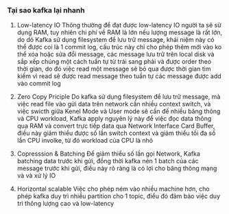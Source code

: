 ### Tại sao kafka lại nhanh

1. Low-latency IO
Thông thường để đạt được low-latency IO người ta sẽ sử dụng RAM, tuy nhiên
chi phí về RAM là lớn nếu lượng message là rất lớn, do dó Kafka sử dụng filesystem
để lưu trữ message, khái niệm này có thể được coi là 1 commit log, cấu trúc này chỉ
cho phép thêm mới vào ko thể xóa hoặc sửa đổi message, các message lưu trữ trên
local disk và sắp xếp chúng một cách tuần tự từ trái sang phải và được order theo
thời gian, do đó việc read một message sẽ bỏ qua được thời gian tìm kiếm vì read
sẽ được read message theo tuần tự các message được add vào commit log

2. Zero Copy Priciple
Do kafka sử dụng filesystem để lưu trữ message, mà việc read file vào gửi data trên
network cần nhiều context switch, và việc swicth giữa Kenel Mode và User mode 
sẽ cần đế nhiều băng thông và CPU workload, Kafka apply nguyên lý này để việc
đọc data thông qua RAM và convert trực tiếp data qua Network Interface Card Buffer,
điều này giảm thiểu được số lần switch context và giảm thiểu tối đa số lần CPU involke,
từ đó workload của CPU là nhỏ

3. Copresssion & Batching
Để giảm thiểu số lần gọi Network, Kafka batching data trước khi gửi, đồng thời
kafka nén 1 batch của các message trước khi gửi, điều này rõ ràng là có lợi cho 
băng thông mạng và và xử lý IO

4. Horizontal scalable
Việc cho phép ném vào nhiều machine hơn, cho phép kafka duy trì nhiều partition cho
1 topic, điểu đó đảm bảo việc duy trì thông lượng cao và low-latency